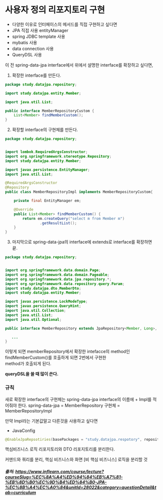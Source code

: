 # 사용자 정의 리포지토리 구현

- 다양한 이유로 인터페이스의 메서드를 직접 구현하고 싶다면
- JPA 직접 사용 entityManager
- spring JDBC template 사용
- mybatis 사용
- data connection 사용
- QueryDSL 사용

이 전 spring-data-jpa interface에서 위에서 설명한 interface를 확장하고 싶다면, 
1. 확장한 interface를 만든다.
```java
package study.datajpa.repository;

import study.datajpa.entity.Member;

import java.util.List;

public interface MemberRepositoryCustom {
    List<Member> findMemberCustom();
}
```
2. 확장할 interface의 구현체를 만든다.
```java
package study.datajpa.repository;


import lombok.RequiredArgsConstructor;
import org.springframework.stereotype.Repository;
import study.datajpa.entity.Member;

import javax.persistence.EntityManager;
import java.util.List;

@RequiredArgsConstructor
@Repository
public class MemberRepositoryImpl implements MemberRepositoryCustom{

    private final EntityManager em;

    @Override
    public List<Member> findMemberCustom() {
        return em.createQuery("select m from Member m")
                .getResultList();
    }
}

```
3. 마지막으로 spring-data-jpa의 interface에 extends로 interface를 확장하면 끝.
```java
package study.datajpa.repository;


import org.springframework.data.domain.Page;
import org.springframework.data.domain.Pageable;
import org.springframework.data.jpa.repository.*;
import org.springframework.data.repository.query.Param;
import study.datajpa.dto.MemberDto;
import study.datajpa.entity.Member;

import javax.persistence.LockModeType;
import javax.persistence.QueryHint;
import java.util.Collection;
import java.util.List;
import java.util.Optional;

public interface MemberRepository extends JpaRepository<Member, Long>, MemberRepositoryCustom {

   ...
}
```
이렇게 되면 memberRepository에서 확장한 intefacce의 method인 findMemberCustom()를 호출하게 되면 2번에서 구현한     
method가 호출되게 된다.

**queryDSL을 쓸 때 많이 쓴다.**

### 규칙
새로 확장한 interface의 구현체는 spring-data-jpa interface의 이름에 + Impl를 적어줘야 한다.
spring-data-jpa = MemberRepository
구현체 = MemberRepositoryImpl

만약 Impl라는 기본값말고 다른것을 사용하고 싶다면 
- JavaConfig 

```java
@EnableJpaRepsotiries(basePackages = "study.datajpa.respotory", repositoryImplementationPostFix = "Impl")
```


핵심비즈니스 로직 리포지토리와 DTO 리포지토리를 분리한다.

커맨드와 쿼리를 분리, 핵심 비즈니스와 화면 [비 핵심 비즈니스] 로직을 분리할 것


##### 출처: https://www.inflearn.com/course/lecture?courseSlug=%EC%8A%A4%ED%94%84%EB%A7%81-%EB%8D%B0%EC%9D%B4%ED%84%B0-JPA-%EC%8B%A4%EC%A0%84&unitId=28022&category=questionDetail&tab=curriculum
